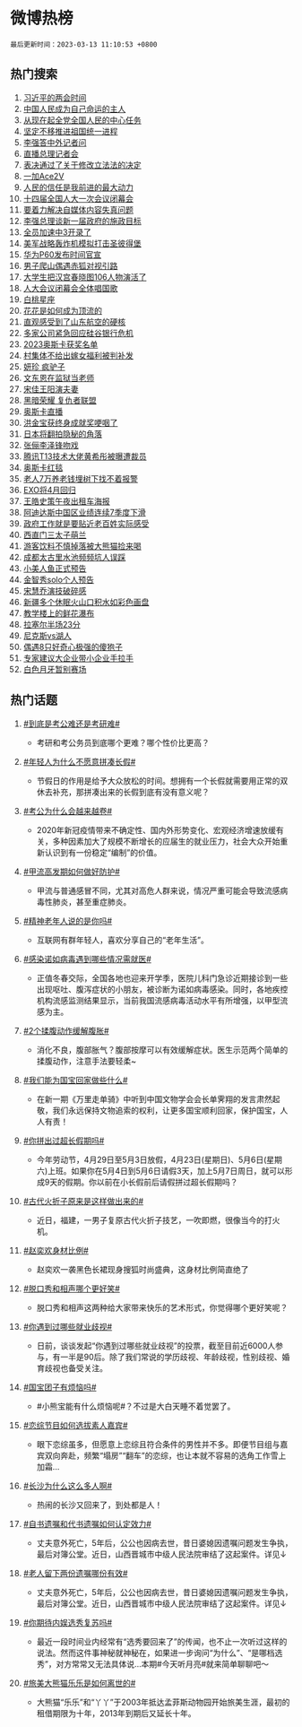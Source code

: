 # 微博热榜

`最后更新时间：2023-03-13 11:10:53 +0800`

## 热门搜索

1. [习近平的两会时间](https://m.weibo.cn/search?containerid=100103type%3D1%26t%3D10%26q%3D%23%E4%B9%A0%E8%BF%91%E5%B9%B3%E7%9A%84%E4%B8%A4%E4%BC%9A%E6%97%B6%E9%97%B4%23&stream_entry_id=51&isnewpage=1&extparam=seat%3D1%26cate%3D10103%26dgr%3D0%26pos%3D0%26c_type%3D51%26filter_type%3Drealtimehot%26stream_entry_id%3D51%26display_time%3D1678677050%26pre_seqid%3D167867705096700483273&luicode=10000011&lfid=106003type%253D25%2526t%253D3%2526disable_hot%253D1%2526filter_type%253Drealtimehot)
1. [中国人民成为自己命运的主人](https://m.weibo.cn/search?containerid=100103type%3D1%26t%3D10%26q%3D%23%E4%B8%AD%E5%9B%BD%E4%BA%BA%E6%B0%91%E6%88%90%E4%B8%BA%E8%87%AA%E5%B7%B1%E5%91%BD%E8%BF%90%E7%9A%84%E4%B8%BB%E4%BA%BA%23&stream_entry_id=31&isnewpage=1&extparam=seat%3D1%26dgr%3D0%26cate%3D5001%26filter_type%3Drealtimehot%26q%3D%2523%25E4%25B8%25AD%25E5%259B%25BD%25E4%25BA%25BA%25E6%25B0%2591%25E6%2588%2590%25E4%25B8%25BA%25E8%2587%25AA%25E5%25B7%25B1%25E5%2591%25BD%25E8%25BF%2590%25E7%259A%2584%25E4%25B8%25BB%25E4%25BA%25BA%2523%26pos%3D0%26stream_entry_id%3D31%26band_rank%3D1%26realpos%3D1%26flag%3D1%26lcate%3D5001%26c_type%3D31%26display_time%3D1678677050%26pre_seqid%3D167867705096700483273&luicode=10000011&lfid=106003type%253D25%2526t%253D3%2526disable_hot%253D1%2526filter_type%253Drealtimehot)
1. [从现在起全党全国人民的中心任务](https://m.weibo.cn/search?containerid=100103type%3D1%26t%3D10%26q%3D%23%E4%BB%8E%E7%8E%B0%E5%9C%A8%E8%B5%B7%E5%85%A8%E5%85%9A%E5%85%A8%E5%9B%BD%E4%BA%BA%E6%B0%91%E7%9A%84%E4%B8%AD%E5%BF%83%E4%BB%BB%E5%8A%A1%23&stream_entry_id=31&isnewpage=1&extparam=seat%3D1%26dgr%3D0%26cate%3D5001%26filter_type%3Drealtimehot%26q%3D%2523%25E4%25BB%258E%25E7%258E%25B0%25E5%259C%25A8%25E8%25B5%25B7%25E5%2585%25A8%25E5%2585%259A%25E5%2585%25A8%25E5%259B%25BD%25E4%25BA%25BA%25E6%25B0%2591%25E7%259A%2584%25E4%25B8%25AD%25E5%25BF%2583%25E4%25BB%25BB%25E5%258A%25A1%2523%26pos%3D1%26stream_entry_id%3D31%26band_rank%3D2%26realpos%3D2%26flag%3D1%26lcate%3D5001%26c_type%3D31%26display_time%3D1678677050%26pre_seqid%3D167867705096700483273&luicode=10000011&lfid=106003type%253D25%2526t%253D3%2526disable_hot%253D1%2526filter_type%253Drealtimehot)
1. [坚定不移推进祖国统一进程](https://m.weibo.cn/search?containerid=100103type%3D1%26t%3D10%26q%3D%23%E5%9D%9A%E5%AE%9A%E4%B8%8D%E7%A7%BB%E6%8E%A8%E8%BF%9B%E7%A5%96%E5%9B%BD%E7%BB%9F%E4%B8%80%E8%BF%9B%E7%A8%8B%23&stream_entry_id=31&isnewpage=1&extparam=seat%3D1%26dgr%3D0%26cate%3D5001%26filter_type%3Drealtimehot%26q%3D%2523%25E5%259D%259A%25E5%25AE%259A%25E4%25B8%258D%25E7%25A7%25BB%25E6%258E%25A8%25E8%25BF%259B%25E7%25A5%2596%25E5%259B%25BD%25E7%25BB%259F%25E4%25B8%2580%25E8%25BF%259B%25E7%25A8%258B%2523%26pos%3D2%26stream_entry_id%3D31%26band_rank%3D3%26realpos%3D3%26flag%3D1%26lcate%3D5001%26c_type%3D31%26display_time%3D1678677050%26pre_seqid%3D167867705096700483273&luicode=10000011&lfid=106003type%253D25%2526t%253D3%2526disable_hot%253D1%2526filter_type%253Drealtimehot)
1. [李强答中外记者问](https://m.weibo.cn/search?containerid=100103type%3D1%26t%3D10%26q%3D%23%E6%9D%8E%E5%BC%BA%E7%AD%94%E4%B8%AD%E5%A4%96%E8%AE%B0%E8%80%85%E9%97%AE%23&stream_entry_id=31&isnewpage=1&extparam=seat%3D1%26dgr%3D0%26cate%3D5001%26filter_type%3Drealtimehot%26q%3D%2523%25E6%259D%258E%25E5%25BC%25BA%25E7%25AD%2594%25E4%25B8%25AD%25E5%25A4%2596%25E8%25AE%25B0%25E8%2580%2585%25E9%2597%25AE%2523%26pos%3D3%26stream_entry_id%3D31%26band_rank%3D4%26realpos%3D4%26flag%3D1%26lcate%3D5001%26c_type%3D31%26display_time%3D1678677050%26pre_seqid%3D167867705096700483273&luicode=10000011&lfid=106003type%253D25%2526t%253D3%2526disable_hot%253D1%2526filter_type%253Drealtimehot)
1. [直播总理记者会](https://m.weibo.cn/search?containerid=100103type%3D1%26t%3D10%26q%3D%23%E7%9B%B4%E6%92%AD%E6%80%BB%E7%90%86%E8%AE%B0%E8%80%85%E4%BC%9A%23&stream_entry_id=31&isnewpage=1&extparam=seat%3D1%26dgr%3D0%26cate%3D5001%26filter_type%3Drealtimehot%26q%3D%2523%25E7%259B%25B4%25E6%2592%25AD%25E6%2580%25BB%25E7%2590%2586%25E8%25AE%25B0%25E8%2580%2585%25E4%25BC%259A%2523%26pos%3D4%26stream_entry_id%3D31%26band_rank%3D5%26realpos%3D5%26flag%3D1%26lcate%3D5001%26c_type%3D31%26display_time%3D1678677050%26pre_seqid%3D167867705096700483273&luicode=10000011&lfid=106003type%253D25%2526t%253D3%2526disable_hot%253D1%2526filter_type%253Drealtimehot)
1. [表决通过了关于修改立法法的决定](https://m.weibo.cn/search?containerid=100103type%3D1%26t%3D10%26q%3D%23%E8%A1%A8%E5%86%B3%E9%80%9A%E8%BF%87%E4%BA%86%E5%85%B3%E4%BA%8E%E4%BF%AE%E6%94%B9%E7%AB%8B%E6%B3%95%E6%B3%95%E7%9A%84%E5%86%B3%E5%AE%9A%23&stream_entry_id=31&isnewpage=1&extparam=seat%3D1%26dgr%3D0%26cate%3D5001%26filter_type%3Drealtimehot%26q%3D%2523%25E8%25A1%25A8%25E5%2586%25B3%25E9%2580%259A%25E8%25BF%2587%25E4%25BA%2586%25E5%2585%25B3%25E4%25BA%258E%25E4%25BF%25AE%25E6%2594%25B9%25E7%25AB%258B%25E6%25B3%2595%25E6%25B3%2595%25E7%259A%2584%25E5%2586%25B3%25E5%25AE%259A%2523%26pos%3D5%26stream_entry_id%3D31%26band_rank%3D6%26realpos%3D6%26flag%3D0%26lcate%3D5001%26c_type%3D31%26display_time%3D1678677050%26pre_seqid%3D167867705096700483273&luicode=10000011&lfid=106003type%253D25%2526t%253D3%2526disable_hot%253D1%2526filter_type%253Drealtimehot)
1. [一加Ace2V](https://m.weibo.cn/search?containerid=100103type%3D1%26t%3D10%26q%3D%23%E4%B8%80%E5%8A%A0Ace2V%23&stream_entry_id=31&isnewpage=1&extparam=seat%3D1%26cate%3D5001%26adid%3D181984%26q%3D%2523%25E4%25B8%2580%25E5%258A%25A0Ace2V%2523%26filter_type%3Drealtimehot%26stream_entry_id%3D31%26band_rank%3D7%26topic_ad%3D1%26dgr%3D0%26lcate%3D5001%26c_type%3D31%26pos%3D6%26display_time%3D1678677050%26pre_seqid%3D167867705096700483273&luicode=10000011&lfid=106003type%253D25%2526t%253D3%2526disable_hot%253D1%2526filter_type%253Drealtimehot)
1. [人民的信任是我前进的最大动力](https://m.weibo.cn/search?containerid=100103type%3D1%26t%3D10%26q%3D%23%E4%BA%BA%E6%B0%91%E7%9A%84%E4%BF%A1%E4%BB%BB%E6%98%AF%E6%88%91%E5%89%8D%E8%BF%9B%E7%9A%84%E6%9C%80%E5%A4%A7%E5%8A%A8%E5%8A%9B%23&stream_entry_id=31&isnewpage=1&extparam=seat%3D1%26dgr%3D0%26cate%3D5001%26filter_type%3Drealtimehot%26q%3D%2523%25E4%25BA%25BA%25E6%25B0%2591%25E7%259A%2584%25E4%25BF%25A1%25E4%25BB%25BB%25E6%2598%25AF%25E6%2588%2591%25E5%2589%258D%25E8%25BF%259B%25E7%259A%2584%25E6%259C%2580%25E5%25A4%25A7%25E5%258A%25A8%25E5%258A%259B%2523%26pos%3D7%26stream_entry_id%3D31%26band_rank%3D7%26realpos%3D7%26flag%3D1%26lcate%3D5001%26c_type%3D31%26display_time%3D1678677050%26pre_seqid%3D167867705096700483273&luicode=10000011&lfid=106003type%253D25%2526t%253D3%2526disable_hot%253D1%2526filter_type%253Drealtimehot)
1. [十四届全国人大一次会议闭幕会](https://m.weibo.cn/search?containerid=100103type%3D1%26t%3D10%26q%3D%23%E5%8D%81%E5%9B%9B%E5%B1%8A%E5%85%A8%E5%9B%BD%E4%BA%BA%E5%A4%A7%E4%B8%80%E6%AC%A1%E4%BC%9A%E8%AE%AE%E9%97%AD%E5%B9%95%E4%BC%9A%23&stream_entry_id=31&isnewpage=1&extparam=seat%3D1%26dgr%3D0%26cate%3D5001%26filter_type%3Drealtimehot%26q%3D%2523%25E5%258D%2581%25E5%259B%259B%25E5%25B1%258A%25E5%2585%25A8%25E5%259B%25BD%25E4%25BA%25BA%25E5%25A4%25A7%25E4%25B8%2580%25E6%25AC%25A1%25E4%25BC%259A%25E8%25AE%25AE%25E9%2597%25AD%25E5%25B9%2595%25E4%25BC%259A%2523%26pos%3D8%26stream_entry_id%3D31%26band_rank%3D8%26realpos%3D8%26flag%3D0%26lcate%3D5001%26c_type%3D31%26display_time%3D1678677050%26pre_seqid%3D167867705096700483273&luicode=10000011&lfid=106003type%253D25%2526t%253D3%2526disable_hot%253D1%2526filter_type%253Drealtimehot)
1. [要着力解决自媒体内容失真问题](https://m.weibo.cn/search?containerid=100103type%3D1%26t%3D10%26q%3D%23%E8%A6%81%E7%9D%80%E5%8A%9B%E8%A7%A3%E5%86%B3%E8%87%AA%E5%AA%92%E4%BD%93%E5%86%85%E5%AE%B9%E5%A4%B1%E7%9C%9F%E9%97%AE%E9%A2%98%23&stream_entry_id=31&isnewpage=1&extparam=seat%3D1%26dgr%3D0%26cate%3D5001%26filter_type%3Drealtimehot%26q%3D%2523%25E8%25A6%2581%25E7%259D%2580%25E5%258A%259B%25E8%25A7%25A3%25E5%2586%25B3%25E8%2587%25AA%25E5%25AA%2592%25E4%25BD%2593%25E5%2586%2585%25E5%25AE%25B9%25E5%25A4%25B1%25E7%259C%259F%25E9%2597%25AE%25E9%25A2%2598%2523%26pos%3D9%26stream_entry_id%3D31%26band_rank%3D9%26realpos%3D9%26flag%3D0%26lcate%3D5001%26c_type%3D31%26display_time%3D1678677050%26pre_seqid%3D167867705096700483273&luicode=10000011&lfid=106003type%253D25%2526t%253D3%2526disable_hot%253D1%2526filter_type%253Drealtimehot)
1. [李强总理谈新一届政府的施政目标](https://m.weibo.cn/search?containerid=100103type%3D1%26t%3D10%26q%3D%23%E6%9D%8E%E5%BC%BA%E6%80%BB%E7%90%86%E8%B0%88%E6%96%B0%E4%B8%80%E5%B1%8A%E6%94%BF%E5%BA%9C%E7%9A%84%E6%96%BD%E6%94%BF%E7%9B%AE%E6%A0%87%23&stream_entry_id=31&isnewpage=1&extparam=seat%3D1%26dgr%3D0%26cate%3D5001%26filter_type%3Drealtimehot%26q%3D%2523%25E6%259D%258E%25E5%25BC%25BA%25E6%2580%25BB%25E7%2590%2586%25E8%25B0%2588%25E6%2596%25B0%25E4%25B8%2580%25E5%25B1%258A%25E6%2594%25BF%25E5%25BA%259C%25E7%259A%2584%25E6%2596%25BD%25E6%2594%25BF%25E7%259B%25AE%25E6%25A0%2587%2523%26pos%3D10%26stream_entry_id%3D31%26band_rank%3D10%26realpos%3D10%26flag%3D1%26lcate%3D5001%26c_type%3D31%26display_time%3D1678677050%26pre_seqid%3D167867705096700483273&luicode=10000011&lfid=106003type%253D25%2526t%253D3%2526disable_hot%253D1%2526filter_type%253Drealtimehot)
1. [全员加速中3开录了](https://m.weibo.cn/search?containerid=100103type%3D1%26t%3D10%26q%3D%23%E5%85%A8%E5%91%98%E5%8A%A0%E9%80%9F%E4%B8%AD3%E5%BC%80%E5%BD%95%E4%BA%86%23&stream_entry_id=31&isnewpage=1&extparam=seat%3D1%26dgr%3D0%26cate%3D5001%26filter_type%3Drealtimehot%26q%3D%2523%25E5%2585%25A8%25E5%2591%2598%25E5%258A%25A0%25E9%2580%259F%25E4%25B8%25AD3%25E5%25BC%2580%25E5%25BD%2595%25E4%25BA%2586%2523%26pos%3D11%26stream_entry_id%3D31%26band_rank%3D11%26realpos%3D11%26flag%3D0%26lcate%3D5001%26c_type%3D31%26display_time%3D1678677050%26pre_seqid%3D167867705096700483273&luicode=10000011&lfid=106003type%253D25%2526t%253D3%2526disable_hot%253D1%2526filter_type%253Drealtimehot)
1. [美军战略轰炸机模拟打击圣彼得堡](https://m.weibo.cn/search?containerid=100103type%3D1%26t%3D10%26q%3D%23%E7%BE%8E%E5%86%9B%E6%88%98%E7%95%A5%E8%BD%B0%E7%82%B8%E6%9C%BA%E6%A8%A1%E6%8B%9F%E6%89%93%E5%87%BB%E5%9C%A3%E5%BD%BC%E5%BE%97%E5%A0%A1%23&stream_entry_id=31&isnewpage=1&extparam=seat%3D1%26dgr%3D0%26cate%3D5001%26filter_type%3Drealtimehot%26q%3D%2523%25E7%25BE%258E%25E5%2586%259B%25E6%2588%2598%25E7%2595%25A5%25E8%25BD%25B0%25E7%2582%25B8%25E6%259C%25BA%25E6%25A8%25A1%25E6%258B%259F%25E6%2589%2593%25E5%2587%25BB%25E5%259C%25A3%25E5%25BD%25BC%25E5%25BE%2597%25E5%25A0%25A1%2523%26pos%3D12%26stream_entry_id%3D31%26band_rank%3D12%26realpos%3D12%26flag%3D1%26lcate%3D5001%26c_type%3D31%26display_time%3D1678677050%26pre_seqid%3D167867705096700483273&luicode=10000011&lfid=106003type%253D25%2526t%253D3%2526disable_hot%253D1%2526filter_type%253Drealtimehot)
1. [华为P60发布时间官宣](https://m.weibo.cn/search?containerid=100103type%3D1%26t%3D10%26q%3D%23%E5%8D%8E%E4%B8%BAP60%E5%8F%91%E5%B8%83%E6%97%B6%E9%97%B4%E5%AE%98%E5%AE%A3%23&stream_entry_id=31&isnewpage=1&extparam=seat%3D1%26dgr%3D0%26cate%3D5001%26filter_type%3Drealtimehot%26q%3D%2523%25E5%258D%258E%25E4%25B8%25BAP60%25E5%258F%2591%25E5%25B8%2583%25E6%2597%25B6%25E9%2597%25B4%25E5%25AE%2598%25E5%25AE%25A3%2523%26pos%3D13%26stream_entry_id%3D31%26band_rank%3D13%26realpos%3D13%26flag%3D0%26lcate%3D5001%26c_type%3D31%26display_time%3D1678677050%26pre_seqid%3D167867705096700483273&luicode=10000011&lfid=106003type%253D25%2526t%253D3%2526disable_hot%253D1%2526filter_type%253Drealtimehot)
1. [男子爬山偶遇赤狐对视引路](https://m.weibo.cn/search?containerid=100103type%3D1%26t%3D10%26q%3D%23%E7%94%B7%E5%AD%90%E7%88%AC%E5%B1%B1%E5%81%B6%E9%81%87%E8%B5%A4%E7%8B%90%E5%AF%B9%E8%A7%86%E5%BC%95%E8%B7%AF%23&stream_entry_id=31&isnewpage=1&extparam=seat%3D1%26dgr%3D0%26cate%3D5001%26filter_type%3Drealtimehot%26q%3D%2523%25E7%2594%25B7%25E5%25AD%2590%25E7%2588%25AC%25E5%25B1%25B1%25E5%2581%25B6%25E9%2581%2587%25E8%25B5%25A4%25E7%258B%2590%25E5%25AF%25B9%25E8%25A7%2586%25E5%25BC%2595%25E8%25B7%25AF%2523%26pos%3D14%26stream_entry_id%3D31%26band_rank%3D14%26realpos%3D14%26flag%3D0%26lcate%3D5001%26c_type%3D31%26display_time%3D1678677050%26pre_seqid%3D167867705096700483273&luicode=10000011&lfid=106003type%253D25%2526t%253D3%2526disable_hot%253D1%2526filter_type%253Drealtimehot)
1. [大学生把汉宫春晓图106人物演活了](https://m.weibo.cn/search?containerid=100103type%3D1%26t%3D10%26q%3D%23%E5%A4%A7%E5%AD%A6%E7%94%9F%E6%8A%8A%E6%B1%89%E5%AE%AB%E6%98%A5%E6%99%93%E5%9B%BE106%E4%BA%BA%E7%89%A9%E6%BC%94%E6%B4%BB%E4%BA%86%23&stream_entry_id=31&isnewpage=1&extparam=seat%3D1%26dgr%3D0%26cate%3D5001%26filter_type%3Drealtimehot%26q%3D%2523%25E5%25A4%25A7%25E5%25AD%25A6%25E7%2594%259F%25E6%258A%258A%25E6%25B1%2589%25E5%25AE%25AB%25E6%2598%25A5%25E6%2599%2593%25E5%259B%25BE106%25E4%25BA%25BA%25E7%2589%25A9%25E6%25BC%2594%25E6%25B4%25BB%25E4%25BA%2586%2523%26pos%3D15%26stream_entry_id%3D31%26band_rank%3D15%26realpos%3D15%26flag%3D0%26lcate%3D5001%26c_type%3D31%26display_time%3D1678677050%26pre_seqid%3D167867705096700483273&luicode=10000011&lfid=106003type%253D25%2526t%253D3%2526disable_hot%253D1%2526filter_type%253Drealtimehot)
1. [人大会议闭幕会全体唱国歌](https://m.weibo.cn/search?containerid=100103type%3D1%26t%3D10%26q%3D%23%E4%BA%BA%E5%A4%A7%E4%BC%9A%E8%AE%AE%E9%97%AD%E5%B9%95%E4%BC%9A%E5%85%A8%E4%BD%93%E5%94%B1%E5%9B%BD%E6%AD%8C%23&stream_entry_id=31&isnewpage=1&extparam=seat%3D1%26dgr%3D0%26cate%3D5001%26filter_type%3Drealtimehot%26q%3D%2523%25E4%25BA%25BA%25E5%25A4%25A7%25E4%25BC%259A%25E8%25AE%25AE%25E9%2597%25AD%25E5%25B9%2595%25E4%25BC%259A%25E5%2585%25A8%25E4%25BD%2593%25E5%2594%25B1%25E5%259B%25BD%25E6%25AD%258C%2523%26pos%3D16%26stream_entry_id%3D31%26band_rank%3D16%26realpos%3D16%26flag%3D1%26lcate%3D5001%26c_type%3D31%26display_time%3D1678677050%26pre_seqid%3D167867705096700483273&luicode=10000011&lfid=106003type%253D25%2526t%253D3%2526disable_hot%253D1%2526filter_type%253Drealtimehot)
1. [白桃星座](https://m.weibo.cn/search?containerid=100103type%3D1%26t%3D10%26q%3D%23%E7%99%BD%E6%A1%83%E6%98%9F%E5%BA%A7%23&stream_entry_id=31&isnewpage=1&extparam=seat%3D1%26dgr%3D0%26cate%3D5001%26filter_type%3Drealtimehot%26q%3D%2523%25E7%2599%25BD%25E6%25A1%2583%25E6%2598%259F%25E5%25BA%25A7%2523%26pos%3D17%26stream_entry_id%3D31%26band_rank%3D17%26realpos%3D17%26flag%3D0%26lcate%3D5001%26c_type%3D31%26display_time%3D1678677050%26pre_seqid%3D167867705096700483273&luicode=10000011&lfid=106003type%253D25%2526t%253D3%2526disable_hot%253D1%2526filter_type%253Drealtimehot)
1. [花花是如何成为顶流的](https://m.weibo.cn/search?containerid=100103type%3D1%26t%3D10%26q%3D%23%E8%8A%B1%E8%8A%B1%E6%98%AF%E5%A6%82%E4%BD%95%E6%88%90%E4%B8%BA%E9%A1%B6%E6%B5%81%E7%9A%84%23&stream_entry_id=31&isnewpage=1&extparam=seat%3D1%26dgr%3D0%26cate%3D5001%26filter_type%3Drealtimehot%26q%3D%2523%25E8%258A%25B1%25E8%258A%25B1%25E6%2598%25AF%25E5%25A6%2582%25E4%25BD%2595%25E6%2588%2590%25E4%25B8%25BA%25E9%25A1%25B6%25E6%25B5%2581%25E7%259A%2584%2523%26pos%3D18%26stream_entry_id%3D31%26band_rank%3D18%26realpos%3D18%26flag%3D0%26lcate%3D5001%26c_type%3D31%26display_time%3D1678677050%26pre_seqid%3D167867705096700483273&luicode=10000011&lfid=106003type%253D25%2526t%253D3%2526disable_hot%253D1%2526filter_type%253Drealtimehot)
1. [直观感受到了山东航空的硬核](https://m.weibo.cn/search?containerid=100103type%3D1%26t%3D10%26q%3D%23%E7%9B%B4%E8%A7%82%E6%84%9F%E5%8F%97%E5%88%B0%E4%BA%86%E5%B1%B1%E4%B8%9C%E8%88%AA%E7%A9%BA%E7%9A%84%E7%A1%AC%E6%A0%B8%23&stream_entry_id=31&isnewpage=1&extparam=seat%3D1%26dgr%3D0%26cate%3D5001%26filter_type%3Drealtimehot%26q%3D%2523%25E7%259B%25B4%25E8%25A7%2582%25E6%2584%259F%25E5%258F%2597%25E5%2588%25B0%25E4%25BA%2586%25E5%25B1%25B1%25E4%25B8%259C%25E8%2588%25AA%25E7%25A9%25BA%25E7%259A%2584%25E7%25A1%25AC%25E6%25A0%25B8%2523%26pos%3D19%26stream_entry_id%3D31%26band_rank%3D19%26realpos%3D19%26flag%3D1%26lcate%3D5001%26c_type%3D31%26display_time%3D1678677050%26pre_seqid%3D167867705096700483273&luicode=10000011&lfid=106003type%253D25%2526t%253D3%2526disable_hot%253D1%2526filter_type%253Drealtimehot)
1. [多家公司紧急回应硅谷银行危机](https://m.weibo.cn/search?containerid=100103type%3D1%26t%3D10%26q%3D%23%E5%A4%9A%E5%AE%B6%E5%85%AC%E5%8F%B8%E7%B4%A7%E6%80%A5%E5%9B%9E%E5%BA%94%E7%A1%85%E8%B0%B7%E9%93%B6%E8%A1%8C%E5%8D%B1%E6%9C%BA%23&stream_entry_id=31&isnewpage=1&extparam=seat%3D1%26dgr%3D0%26cate%3D5001%26filter_type%3Drealtimehot%26q%3D%2523%25E5%25A4%259A%25E5%25AE%25B6%25E5%2585%25AC%25E5%258F%25B8%25E7%25B4%25A7%25E6%2580%25A5%25E5%259B%259E%25E5%25BA%2594%25E7%25A1%2585%25E8%25B0%25B7%25E9%2593%25B6%25E8%25A1%258C%25E5%258D%25B1%25E6%259C%25BA%2523%26pos%3D20%26stream_entry_id%3D31%26band_rank%3D20%26realpos%3D20%26flag%3D1%26lcate%3D5001%26c_type%3D31%26display_time%3D1678677050%26pre_seqid%3D167867705096700483273&luicode=10000011&lfid=106003type%253D25%2526t%253D3%2526disable_hot%253D1%2526filter_type%253Drealtimehot)
1. [2023奥斯卡获奖名单](https://m.weibo.cn/search?containerid=100103type%3D1%26t%3D10%26q%3D%232023%E5%A5%A5%E6%96%AF%E5%8D%A1%E8%8E%B7%E5%A5%96%E5%90%8D%E5%8D%95%23&stream_entry_id=31&isnewpage=1&extparam=seat%3D1%26dgr%3D0%26cate%3D5001%26filter_type%3Drealtimehot%26q%3D%25232023%25E5%25A5%25A5%25E6%2596%25AF%25E5%258D%25A1%25E8%258E%25B7%25E5%25A5%2596%25E5%2590%258D%25E5%258D%2595%2523%26pos%3D21%26stream_entry_id%3D31%26band_rank%3D21%26realpos%3D21%26flag%3D0%26lcate%3D5001%26c_type%3D31%26display_time%3D1678677050%26pre_seqid%3D167867705096700483273&luicode=10000011&lfid=106003type%253D25%2526t%253D3%2526disable_hot%253D1%2526filter_type%253Drealtimehot)
1. [村集体不给出嫁女福利被判补发](https://m.weibo.cn/search?containerid=100103type%3D1%26t%3D10%26q%3D%23%E6%9D%91%E9%9B%86%E4%BD%93%E4%B8%8D%E7%BB%99%E5%87%BA%E5%AB%81%E5%A5%B3%E7%A6%8F%E5%88%A9%E8%A2%AB%E5%88%A4%E8%A1%A5%E5%8F%91%23&stream_entry_id=31&isnewpage=1&extparam=seat%3D1%26dgr%3D0%26cate%3D5001%26filter_type%3Drealtimehot%26q%3D%2523%25E6%259D%2591%25E9%259B%2586%25E4%25BD%2593%25E4%25B8%258D%25E7%25BB%2599%25E5%2587%25BA%25E5%25AB%2581%25E5%25A5%25B3%25E7%25A6%258F%25E5%2588%25A9%25E8%25A2%25AB%25E5%2588%25A4%25E8%25A1%25A5%25E5%258F%2591%2523%26pos%3D22%26stream_entry_id%3D31%26band_rank%3D22%26realpos%3D22%26flag%3D0%26lcate%3D5001%26c_type%3D31%26display_time%3D1678677050%26pre_seqid%3D167867705096700483273&luicode=10000011&lfid=106003type%253D25%2526t%253D3%2526disable_hot%253D1%2526filter_type%253Drealtimehot)
1. [妍珍 疯驴子](https://m.weibo.cn/search?containerid=100103type%3D1%26t%3D10%26q%3D%E5%A6%8D%E7%8F%8D+%E7%96%AF%E9%A9%B4%E5%AD%90&stream_entry_id=31&isnewpage=1&extparam=seat%3D1%26dgr%3D0%26cate%3D5001%26filter_type%3Drealtimehot%26q%3D%25E5%25A6%258D%25E7%258F%258D%2520%25E7%2596%25AF%25E9%25A9%25B4%25E5%25AD%2590%26pos%3D23%26stream_entry_id%3D31%26band_rank%3D23%26realpos%3D23%26flag%3D1%26lcate%3D5001%26c_type%3D31%26display_time%3D1678677050%26pre_seqid%3D167867705096700483273&luicode=10000011&lfid=106003type%253D25%2526t%253D3%2526disable_hot%253D1%2526filter_type%253Drealtimehot)
1. [文东恩在监狱当老师](https://m.weibo.cn/search?containerid=100103type%3D1%26t%3D10%26q%3D%23%E6%96%87%E4%B8%9C%E6%81%A9%E5%9C%A8%E7%9B%91%E7%8B%B1%E5%BD%93%E8%80%81%E5%B8%88%23&stream_entry_id=31&isnewpage=1&extparam=seat%3D1%26dgr%3D0%26cate%3D5001%26filter_type%3Drealtimehot%26q%3D%2523%25E6%2596%2587%25E4%25B8%259C%25E6%2581%25A9%25E5%259C%25A8%25E7%259B%2591%25E7%258B%25B1%25E5%25BD%2593%25E8%2580%2581%25E5%25B8%2588%2523%26pos%3D24%26stream_entry_id%3D31%26band_rank%3D24%26realpos%3D24%26flag%3D0%26lcate%3D5001%26c_type%3D31%26display_time%3D1678677050%26pre_seqid%3D167867705096700483273&luicode=10000011&lfid=106003type%253D25%2526t%253D3%2526disable_hot%253D1%2526filter_type%253Drealtimehot)
1. [宋佳王阳演夫妻](https://m.weibo.cn/search?containerid=100103type%3D1%26t%3D10%26q%3D%23%E5%AE%8B%E4%BD%B3%E7%8E%8B%E9%98%B3%E6%BC%94%E5%A4%AB%E5%A6%BB%23&stream_entry_id=31&isnewpage=1&extparam=seat%3D1%26dgr%3D0%26cate%3D5001%26filter_type%3Drealtimehot%26q%3D%2523%25E5%25AE%258B%25E4%25BD%25B3%25E7%258E%258B%25E9%2598%25B3%25E6%25BC%2594%25E5%25A4%25AB%25E5%25A6%25BB%2523%26pos%3D25%26stream_entry_id%3D31%26band_rank%3D25%26realpos%3D25%26flag%3D1%26lcate%3D5001%26c_type%3D31%26display_time%3D1678677050%26pre_seqid%3D167867705096700483273&luicode=10000011&lfid=106003type%253D25%2526t%253D3%2526disable_hot%253D1%2526filter_type%253Drealtimehot)
1. [黑暗荣耀 复仇者联盟](https://m.weibo.cn/search?containerid=100103type%3D1%26t%3D10%26q%3D%E9%BB%91%E6%9A%97%E8%8D%A3%E8%80%80+%E5%A4%8D%E4%BB%87%E8%80%85%E8%81%94%E7%9B%9F&stream_entry_id=31&isnewpage=1&extparam=seat%3D1%26dgr%3D0%26cate%3D5001%26filter_type%3Drealtimehot%26q%3D%25E9%25BB%2591%25E6%259A%2597%25E8%258D%25A3%25E8%2580%2580%2520%25E5%25A4%258D%25E4%25BB%2587%25E8%2580%2585%25E8%2581%2594%25E7%259B%259F%26pos%3D26%26stream_entry_id%3D31%26band_rank%3D26%26realpos%3D26%26flag%3D1%26lcate%3D5001%26c_type%3D31%26display_time%3D1678677050%26pre_seqid%3D167867705096700483273&luicode=10000011&lfid=106003type%253D25%2526t%253D3%2526disable_hot%253D1%2526filter_type%253Drealtimehot)
1. [奥斯卡直播](https://m.weibo.cn/search?containerid=100103type%3D1%26t%3D10%26q%3D%23%E5%A5%A5%E6%96%AF%E5%8D%A1%E7%9B%B4%E6%92%AD%23&stream_entry_id=31&isnewpage=1&extparam=seat%3D1%26dgr%3D0%26cate%3D5001%26filter_type%3Drealtimehot%26q%3D%2523%25E5%25A5%25A5%25E6%2596%25AF%25E5%258D%25A1%25E7%259B%25B4%25E6%2592%25AD%2523%26pos%3D27%26stream_entry_id%3D31%26band_rank%3D27%26realpos%3D27%26flag%3D0%26lcate%3D5001%26c_type%3D31%26display_time%3D1678677050%26pre_seqid%3D167867705096700483273&luicode=10000011&lfid=106003type%253D25%2526t%253D3%2526disable_hot%253D1%2526filter_type%253Drealtimehot)
1. [洪金宝获终身成就奖哽咽了](https://m.weibo.cn/search?containerid=100103type%3D1%26t%3D10%26q%3D%23%E6%B4%AA%E9%87%91%E5%AE%9D%E8%8E%B7%E7%BB%88%E8%BA%AB%E6%88%90%E5%B0%B1%E5%A5%96%E5%93%BD%E5%92%BD%E4%BA%86%23&stream_entry_id=31&isnewpage=1&extparam=seat%3D1%26dgr%3D0%26cate%3D5001%26filter_type%3Drealtimehot%26q%3D%2523%25E6%25B4%25AA%25E9%2587%2591%25E5%25AE%259D%25E8%258E%25B7%25E7%25BB%2588%25E8%25BA%25AB%25E6%2588%2590%25E5%25B0%25B1%25E5%25A5%2596%25E5%2593%25BD%25E5%2592%25BD%25E4%25BA%2586%2523%26pos%3D28%26stream_entry_id%3D31%26band_rank%3D28%26realpos%3D28%26flag%3D0%26lcate%3D5001%26c_type%3D31%26display_time%3D1678677050%26pre_seqid%3D167867705096700483273&luicode=10000011&lfid=106003type%253D25%2526t%253D3%2526disable_hot%253D1%2526filter_type%253Drealtimehot)
1. [日本将翻拍隐秘的角落](https://m.weibo.cn/search?containerid=100103type%3D1%26t%3D10%26q%3D%23%E6%97%A5%E6%9C%AC%E5%B0%86%E7%BF%BB%E6%8B%8D%E9%9A%90%E7%A7%98%E7%9A%84%E8%A7%92%E8%90%BD%23&stream_entry_id=31&isnewpage=1&extparam=seat%3D1%26dgr%3D0%26cate%3D5001%26filter_type%3Drealtimehot%26q%3D%2523%25E6%2597%25A5%25E6%259C%25AC%25E5%25B0%2586%25E7%25BF%25BB%25E6%258B%258D%25E9%259A%2590%25E7%25A7%2598%25E7%259A%2584%25E8%25A7%2592%25E8%2590%25BD%2523%26pos%3D29%26stream_entry_id%3D31%26band_rank%3D29%26realpos%3D29%26flag%3D1%26lcate%3D5001%26c_type%3D31%26display_time%3D1678677050%26pre_seqid%3D167867705096700483273&luicode=10000011&lfid=106003type%253D25%2526t%253D3%2526disable_hot%253D1%2526filter_type%253Drealtimehot)
1. [张俪李泽锋吻戏](https://m.weibo.cn/search?containerid=100103type%3D1%26t%3D10%26q%3D%23%E5%BC%A0%E4%BF%AA%E6%9D%8E%E6%B3%BD%E9%94%8B%E5%90%BB%E6%88%8F%23&stream_entry_id=31&isnewpage=1&extparam=seat%3D1%26dgr%3D0%26cate%3D5001%26filter_type%3Drealtimehot%26q%3D%2523%25E5%25BC%25A0%25E4%25BF%25AA%25E6%259D%258E%25E6%25B3%25BD%25E9%2594%258B%25E5%2590%25BB%25E6%2588%258F%2523%26pos%3D30%26stream_entry_id%3D31%26band_rank%3D30%26realpos%3D30%26flag%3D1%26lcate%3D5001%26c_type%3D31%26display_time%3D1678677050%26pre_seqid%3D167867705096700483273&luicode=10000011&lfid=106003type%253D25%2526t%253D3%2526disable_hot%253D1%2526filter_type%253Drealtimehot)
1. [腾讯T13技术大佬黄希彤被曝遭裁员](https://m.weibo.cn/search?containerid=100103type%3D1%26t%3D10%26q%3D%23%E8%85%BE%E8%AE%AFT13%E6%8A%80%E6%9C%AF%E5%A4%A7%E4%BD%AC%E9%BB%84%E5%B8%8C%E5%BD%A4%E8%A2%AB%E6%9B%9D%E9%81%AD%E8%A3%81%E5%91%98%23&stream_entry_id=31&isnewpage=1&extparam=seat%3D1%26dgr%3D0%26cate%3D5001%26filter_type%3Drealtimehot%26q%3D%2523%25E8%2585%25BE%25E8%25AE%25AFT13%25E6%258A%2580%25E6%259C%25AF%25E5%25A4%25A7%25E4%25BD%25AC%25E9%25BB%2584%25E5%25B8%258C%25E5%25BD%25A4%25E8%25A2%25AB%25E6%259B%259D%25E9%2581%25AD%25E8%25A3%2581%25E5%2591%2598%2523%26pos%3D31%26stream_entry_id%3D31%26band_rank%3D31%26realpos%3D31%26flag%3D0%26lcate%3D5001%26c_type%3D31%26display_time%3D1678677050%26pre_seqid%3D167867705096700483273&luicode=10000011&lfid=106003type%253D25%2526t%253D3%2526disable_hot%253D1%2526filter_type%253Drealtimehot)
1. [奥斯卡红毯](https://m.weibo.cn/search?containerid=100103type%3D1%26t%3D10%26q%3D%23%E5%A5%A5%E6%96%AF%E5%8D%A1%E7%BA%A2%E6%AF%AF%23&stream_entry_id=31&isnewpage=1&extparam=seat%3D1%26dgr%3D0%26cate%3D5001%26filter_type%3Drealtimehot%26q%3D%2523%25E5%25A5%25A5%25E6%2596%25AF%25E5%258D%25A1%25E7%25BA%25A2%25E6%25AF%25AF%2523%26pos%3D32%26stream_entry_id%3D31%26band_rank%3D32%26realpos%3D32%26flag%3D0%26lcate%3D5001%26c_type%3D31%26display_time%3D1678677050%26pre_seqid%3D167867705096700483273&luicode=10000011&lfid=106003type%253D25%2526t%253D3%2526disable_hot%253D1%2526filter_type%253Drealtimehot)
1. [老人7万养老钱埋树下找不着报警](https://m.weibo.cn/search?containerid=100103type%3D1%26t%3D10%26q%3D%23%E8%80%81%E4%BA%BA7%E4%B8%87%E5%85%BB%E8%80%81%E9%92%B1%E5%9F%8B%E6%A0%91%E4%B8%8B%E6%89%BE%E4%B8%8D%E7%9D%80%E6%8A%A5%E8%AD%A6%23&stream_entry_id=31&isnewpage=1&extparam=seat%3D1%26dgr%3D0%26cate%3D5001%26filter_type%3Drealtimehot%26q%3D%2523%25E8%2580%2581%25E4%25BA%25BA7%25E4%25B8%2587%25E5%2585%25BB%25E8%2580%2581%25E9%2592%25B1%25E5%259F%258B%25E6%25A0%2591%25E4%25B8%258B%25E6%2589%25BE%25E4%25B8%258D%25E7%259D%2580%25E6%258A%25A5%25E8%25AD%25A6%2523%26pos%3D33%26stream_entry_id%3D31%26band_rank%3D33%26realpos%3D33%26flag%3D1%26lcate%3D5001%26c_type%3D31%26display_time%3D1678677050%26pre_seqid%3D167867705096700483273&luicode=10000011&lfid=106003type%253D25%2526t%253D3%2526disable_hot%253D1%2526filter_type%253Drealtimehot)
1. [EXO将4月回归](https://m.weibo.cn/search?containerid=100103type%3D1%26t%3D10%26q%3D%23EXO%E5%B0%864%E6%9C%88%E5%9B%9E%E5%BD%92%23&stream_entry_id=31&isnewpage=1&extparam=seat%3D1%26dgr%3D0%26cate%3D5001%26filter_type%3Drealtimehot%26q%3D%2523EXO%25E5%25B0%25864%25E6%259C%2588%25E5%259B%259E%25E5%25BD%2592%2523%26pos%3D34%26stream_entry_id%3D31%26band_rank%3D34%26realpos%3D34%26flag%3D1%26lcate%3D5001%26c_type%3D31%26display_time%3D1678677050%26pre_seqid%3D167867705096700483273&luicode=10000011&lfid=106003type%253D25%2526t%253D3%2526disable_hot%253D1%2526filter_type%253Drealtimehot)
1. [王皓史策午夜出租车海报](https://m.weibo.cn/search?containerid=100103type%3D1%26t%3D10%26q%3D%23%E7%8E%8B%E7%9A%93%E5%8F%B2%E7%AD%96%E5%8D%88%E5%A4%9C%E5%87%BA%E7%A7%9F%E8%BD%A6%E6%B5%B7%E6%8A%A5%23&stream_entry_id=31&isnewpage=1&extparam=seat%3D1%26dgr%3D0%26cate%3D5001%26filter_type%3Drealtimehot%26q%3D%2523%25E7%258E%258B%25E7%259A%2593%25E5%258F%25B2%25E7%25AD%2596%25E5%258D%2588%25E5%25A4%259C%25E5%2587%25BA%25E7%25A7%259F%25E8%25BD%25A6%25E6%25B5%25B7%25E6%258A%25A5%2523%26pos%3D35%26stream_entry_id%3D31%26band_rank%3D35%26realpos%3D35%26flag%3D1%26lcate%3D5001%26c_type%3D31%26display_time%3D1678677050%26pre_seqid%3D167867705096700483273&luicode=10000011&lfid=106003type%253D25%2526t%253D3%2526disable_hot%253D1%2526filter_type%253Drealtimehot)
1. [阿迪达斯中国区业绩连续7季度下滑](https://m.weibo.cn/search?containerid=100103type%3D1%26t%3D10%26q%3D%23%E9%98%BF%E8%BF%AA%E8%BE%BE%E6%96%AF%E4%B8%AD%E5%9B%BD%E5%8C%BA%E4%B8%9A%E7%BB%A9%E8%BF%9E%E7%BB%AD7%E5%AD%A3%E5%BA%A6%E4%B8%8B%E6%BB%91%23&stream_entry_id=31&isnewpage=1&extparam=seat%3D1%26dgr%3D0%26cate%3D5001%26filter_type%3Drealtimehot%26q%3D%2523%25E9%2598%25BF%25E8%25BF%25AA%25E8%25BE%25BE%25E6%2596%25AF%25E4%25B8%25AD%25E5%259B%25BD%25E5%258C%25BA%25E4%25B8%259A%25E7%25BB%25A9%25E8%25BF%259E%25E7%25BB%25AD7%25E5%25AD%25A3%25E5%25BA%25A6%25E4%25B8%258B%25E6%25BB%2591%2523%26pos%3D36%26stream_entry_id%3D31%26band_rank%3D36%26realpos%3D36%26flag%3D0%26lcate%3D5001%26c_type%3D31%26display_time%3D1678677050%26pre_seqid%3D167867705096700483273&luicode=10000011&lfid=106003type%253D25%2526t%253D3%2526disable_hot%253D1%2526filter_type%253Drealtimehot)
1. [政府工作就是要贴近老百姓实际感受](https://m.weibo.cn/search?containerid=100103type%3D1%26t%3D10%26q%3D%23%E6%94%BF%E5%BA%9C%E5%B7%A5%E4%BD%9C%E5%B0%B1%E6%98%AF%E8%A6%81%E8%B4%B4%E8%BF%91%E8%80%81%E7%99%BE%E5%A7%93%E5%AE%9E%E9%99%85%E6%84%9F%E5%8F%97%23&stream_entry_id=31&isnewpage=1&extparam=seat%3D1%26dgr%3D0%26cate%3D5001%26filter_type%3Drealtimehot%26q%3D%2523%25E6%2594%25BF%25E5%25BA%259C%25E5%25B7%25A5%25E4%25BD%259C%25E5%25B0%25B1%25E6%2598%25AF%25E8%25A6%2581%25E8%25B4%25B4%25E8%25BF%2591%25E8%2580%2581%25E7%2599%25BE%25E5%25A7%2593%25E5%25AE%259E%25E9%2599%2585%25E6%2584%259F%25E5%258F%2597%2523%26pos%3D37%26stream_entry_id%3D31%26band_rank%3D37%26realpos%3D37%26flag%3D1%26lcate%3D5001%26c_type%3D31%26display_time%3D1678677050%26pre_seqid%3D167867705096700483273&luicode=10000011&lfid=106003type%253D25%2526t%253D3%2526disable_hot%253D1%2526filter_type%253Drealtimehot)
1. [西直门三太子萌兰](https://m.weibo.cn/search?containerid=100103type%3D1%26t%3D10%26q%3D%E8%A5%BF%E7%9B%B4%E9%97%A8%E4%B8%89%E5%A4%AA%E5%AD%90%E8%90%8C%E5%85%B0&stream_entry_id=31&isnewpage=1&extparam=seat%3D1%26dgr%3D0%26cate%3D5001%26filter_type%3Drealtimehot%26q%3D%25E8%25A5%25BF%25E7%259B%25B4%25E9%2597%25A8%25E4%25B8%2589%25E5%25A4%25AA%25E5%25AD%2590%25E8%2590%258C%25E5%2585%25B0%26pos%3D38%26stream_entry_id%3D31%26band_rank%3D38%26realpos%3D38%26flag%3D0%26lcate%3D5001%26c_type%3D31%26display_time%3D1678677050%26pre_seqid%3D167867705096700483273&luicode=10000011&lfid=106003type%253D25%2526t%253D3%2526disable_hot%253D1%2526filter_type%253Drealtimehot)
1. [游客饮料不慎掉落被大熊猫捡来喝](https://m.weibo.cn/search?containerid=100103type%3D1%26t%3D10%26q%3D%23%E6%B8%B8%E5%AE%A2%E9%A5%AE%E6%96%99%E4%B8%8D%E6%85%8E%E6%8E%89%E8%90%BD%E8%A2%AB%E5%A4%A7%E7%86%8A%E7%8C%AB%E6%8D%A1%E6%9D%A5%E5%96%9D%23&stream_entry_id=31&isnewpage=1&extparam=seat%3D1%26dgr%3D0%26cate%3D5001%26filter_type%3Drealtimehot%26q%3D%2523%25E6%25B8%25B8%25E5%25AE%25A2%25E9%25A5%25AE%25E6%2596%2599%25E4%25B8%258D%25E6%2585%258E%25E6%258E%2589%25E8%2590%25BD%25E8%25A2%25AB%25E5%25A4%25A7%25E7%2586%258A%25E7%258C%25AB%25E6%258D%25A1%25E6%259D%25A5%25E5%2596%259D%2523%26pos%3D39%26stream_entry_id%3D31%26band_rank%3D39%26realpos%3D39%26flag%3D0%26lcate%3D5001%26c_type%3D31%26display_time%3D1678677050%26pre_seqid%3D167867705096700483273&luicode=10000011&lfid=106003type%253D25%2526t%253D3%2526disable_hot%253D1%2526filter_type%253Drealtimehot)
1. [成都太古里水池频频坑人误踩](https://m.weibo.cn/search?containerid=100103type%3D1%26t%3D10%26q%3D%23%E6%88%90%E9%83%BD%E5%A4%AA%E5%8F%A4%E9%87%8C%E6%B0%B4%E6%B1%A0%E9%A2%91%E9%A2%91%E5%9D%91%E4%BA%BA%E8%AF%AF%E8%B8%A9%23&stream_entry_id=31&isnewpage=1&extparam=seat%3D1%26dgr%3D0%26cate%3D5001%26filter_type%3Drealtimehot%26q%3D%2523%25E6%2588%2590%25E9%2583%25BD%25E5%25A4%25AA%25E5%258F%25A4%25E9%2587%258C%25E6%25B0%25B4%25E6%25B1%25A0%25E9%25A2%2591%25E9%25A2%2591%25E5%259D%2591%25E4%25BA%25BA%25E8%25AF%25AF%25E8%25B8%25A9%2523%26pos%3D40%26stream_entry_id%3D31%26band_rank%3D40%26realpos%3D40%26flag%3D1%26lcate%3D5001%26c_type%3D31%26display_time%3D1678677050%26pre_seqid%3D167867705096700483273&luicode=10000011&lfid=106003type%253D25%2526t%253D3%2526disable_hot%253D1%2526filter_type%253Drealtimehot)
1. [小美人鱼正式预告](https://m.weibo.cn/search?containerid=100103type%3D1%26t%3D10%26q%3D%23%E5%B0%8F%E7%BE%8E%E4%BA%BA%E9%B1%BC%E6%AD%A3%E5%BC%8F%E9%A2%84%E5%91%8A%23&stream_entry_id=31&isnewpage=1&extparam=seat%3D1%26dgr%3D0%26cate%3D5001%26filter_type%3Drealtimehot%26q%3D%2523%25E5%25B0%258F%25E7%25BE%258E%25E4%25BA%25BA%25E9%25B1%25BC%25E6%25AD%25A3%25E5%25BC%258F%25E9%25A2%2584%25E5%2591%258A%2523%26pos%3D41%26stream_entry_id%3D31%26band_rank%3D41%26realpos%3D41%26flag%3D0%26lcate%3D5001%26c_type%3D31%26display_time%3D1678677050%26pre_seqid%3D167867705096700483273&luicode=10000011&lfid=106003type%253D25%2526t%253D3%2526disable_hot%253D1%2526filter_type%253Drealtimehot)
1. [金智秀solo个人预告](https://m.weibo.cn/search?containerid=100103type%3D1%26t%3D10%26q%3D%23%E9%87%91%E6%99%BA%E7%A7%80solo%E4%B8%AA%E4%BA%BA%E9%A2%84%E5%91%8A%23&stream_entry_id=31&isnewpage=1&extparam=seat%3D1%26dgr%3D0%26cate%3D5001%26filter_type%3Drealtimehot%26q%3D%2523%25E9%2587%2591%25E6%2599%25BA%25E7%25A7%2580solo%25E4%25B8%25AA%25E4%25BA%25BA%25E9%25A2%2584%25E5%2591%258A%2523%26pos%3D42%26stream_entry_id%3D31%26band_rank%3D42%26realpos%3D42%26flag%3D0%26lcate%3D5001%26c_type%3D31%26display_time%3D1678677050%26pre_seqid%3D167867705096700483273&luicode=10000011&lfid=106003type%253D25%2526t%253D3%2526disable_hot%253D1%2526filter_type%253Drealtimehot)
1. [宋慧乔演技破碎感](https://m.weibo.cn/search?containerid=100103type%3D1%26t%3D10%26q%3D%23%E5%AE%8B%E6%85%A7%E4%B9%94%E6%BC%94%E6%8A%80%E7%A0%B4%E7%A2%8E%E6%84%9F%23&stream_entry_id=31&isnewpage=1&extparam=seat%3D1%26dgr%3D0%26cate%3D5001%26filter_type%3Drealtimehot%26q%3D%2523%25E5%25AE%258B%25E6%2585%25A7%25E4%25B9%2594%25E6%25BC%2594%25E6%258A%2580%25E7%25A0%25B4%25E7%25A2%258E%25E6%2584%259F%2523%26pos%3D43%26stream_entry_id%3D31%26band_rank%3D43%26realpos%3D43%26flag%3D0%26lcate%3D5001%26c_type%3D31%26display_time%3D1678677050%26pre_seqid%3D167867705096700483273&luicode=10000011&lfid=106003type%253D25%2526t%253D3%2526disable_hot%253D1%2526filter_type%253Drealtimehot)
1. [新疆多个休眠火山口积水如彩色画盘](https://m.weibo.cn/search?containerid=100103type%3D1%26t%3D10%26q%3D%23%E6%96%B0%E7%96%86%E5%A4%9A%E4%B8%AA%E4%BC%91%E7%9C%A0%E7%81%AB%E5%B1%B1%E5%8F%A3%E7%A7%AF%E6%B0%B4%E5%A6%82%E5%BD%A9%E8%89%B2%E7%94%BB%E7%9B%98%23&stream_entry_id=31&isnewpage=1&extparam=seat%3D1%26dgr%3D0%26cate%3D5001%26filter_type%3Drealtimehot%26q%3D%2523%25E6%2596%25B0%25E7%2596%2586%25E5%25A4%259A%25E4%25B8%25AA%25E4%25BC%2591%25E7%259C%25A0%25E7%2581%25AB%25E5%25B1%25B1%25E5%258F%25A3%25E7%25A7%25AF%25E6%25B0%25B4%25E5%25A6%2582%25E5%25BD%25A9%25E8%2589%25B2%25E7%2594%25BB%25E7%259B%2598%2523%26pos%3D44%26stream_entry_id%3D31%26band_rank%3D44%26realpos%3D44%26flag%3D0%26lcate%3D5001%26c_type%3D31%26display_time%3D1678677050%26pre_seqid%3D167867705096700483273&luicode=10000011&lfid=106003type%253D25%2526t%253D3%2526disable_hot%253D1%2526filter_type%253Drealtimehot)
1. [教学楼上的鲜花瀑布](https://m.weibo.cn/search?containerid=100103type%3D1%26t%3D10%26q%3D%23%E6%95%99%E5%AD%A6%E6%A5%BC%E4%B8%8A%E7%9A%84%E9%B2%9C%E8%8A%B1%E7%80%91%E5%B8%83%23&stream_entry_id=31&isnewpage=1&extparam=seat%3D1%26dgr%3D0%26cate%3D5001%26filter_type%3Drealtimehot%26q%3D%2523%25E6%2595%2599%25E5%25AD%25A6%25E6%25A5%25BC%25E4%25B8%258A%25E7%259A%2584%25E9%25B2%259C%25E8%258A%25B1%25E7%2580%2591%25E5%25B8%2583%2523%26pos%3D45%26stream_entry_id%3D31%26band_rank%3D45%26realpos%3D45%26flag%3D0%26lcate%3D5001%26c_type%3D31%26display_time%3D1678677050%26pre_seqid%3D167867705096700483273&luicode=10000011&lfid=106003type%253D25%2526t%253D3%2526disable_hot%253D1%2526filter_type%253Drealtimehot)
1. [拉塞尔半场23分](https://m.weibo.cn/search?containerid=100103type%3D1%26t%3D10%26q%3D%23%E6%8B%89%E5%A1%9E%E5%B0%94%E5%8D%8A%E5%9C%BA23%E5%88%86%23&stream_entry_id=31&isnewpage=1&extparam=seat%3D1%26dgr%3D0%26cate%3D5001%26filter_type%3Drealtimehot%26q%3D%2523%25E6%258B%2589%25E5%25A1%259E%25E5%25B0%2594%25E5%258D%258A%25E5%259C%25BA23%25E5%2588%2586%2523%26pos%3D46%26stream_entry_id%3D31%26band_rank%3D46%26realpos%3D46%26flag%3D1%26lcate%3D5001%26c_type%3D31%26display_time%3D1678677050%26pre_seqid%3D167867705096700483273&luicode=10000011&lfid=106003type%253D25%2526t%253D3%2526disable_hot%253D1%2526filter_type%253Drealtimehot)
1. [尼克斯vs湖人](https://m.weibo.cn/search?containerid=100103type%3D1%26t%3D10%26q%3D%23%E5%B0%BC%E5%85%8B%E6%96%AFvs%E6%B9%96%E4%BA%BA%23&stream_entry_id=31&isnewpage=1&extparam=seat%3D1%26dgr%3D0%26cate%3D5001%26filter_type%3Drealtimehot%26q%3D%2523%25E5%25B0%25BC%25E5%2585%258B%25E6%2596%25AFvs%25E6%25B9%2596%25E4%25BA%25BA%2523%26pos%3D47%26stream_entry_id%3D31%26band_rank%3D47%26realpos%3D47%26flag%3D0%26lcate%3D5001%26c_type%3D31%26display_time%3D1678677050%26pre_seqid%3D167867705096700483273&luicode=10000011&lfid=106003type%253D25%2526t%253D3%2526disable_hot%253D1%2526filter_type%253Drealtimehot)
1. [偶遇8只好奇心极强的傻狍子](https://m.weibo.cn/search?containerid=100103type%3D1%26t%3D10%26q%3D%23%E5%81%B6%E9%81%878%E5%8F%AA%E5%A5%BD%E5%A5%87%E5%BF%83%E6%9E%81%E5%BC%BA%E7%9A%84%E5%82%BB%E7%8B%8D%E5%AD%90%23&stream_entry_id=31&isnewpage=1&extparam=seat%3D1%26dgr%3D0%26cate%3D5001%26filter_type%3Drealtimehot%26q%3D%2523%25E5%2581%25B6%25E9%2581%25878%25E5%258F%25AA%25E5%25A5%25BD%25E5%25A5%2587%25E5%25BF%2583%25E6%259E%2581%25E5%25BC%25BA%25E7%259A%2584%25E5%2582%25BB%25E7%258B%258D%25E5%25AD%2590%2523%26pos%3D48%26stream_entry_id%3D31%26band_rank%3D48%26realpos%3D48%26flag%3D0%26lcate%3D5001%26c_type%3D31%26display_time%3D1678677050%26pre_seqid%3D167867705096700483273&luicode=10000011&lfid=106003type%253D25%2526t%253D3%2526disable_hot%253D1%2526filter_type%253Drealtimehot)
1. [专家建议大企业带小企业手拉手](https://m.weibo.cn/search?containerid=100103type%3D1%26t%3D10%26q%3D%23%E4%B8%93%E5%AE%B6%E5%BB%BA%E8%AE%AE%E5%A4%A7%E4%BC%81%E4%B8%9A%E5%B8%A6%E5%B0%8F%E4%BC%81%E4%B8%9A%E6%89%8B%E6%8B%89%E6%89%8B%23&stream_entry_id=31&isnewpage=1&extparam=seat%3D1%26dgr%3D0%26cate%3D5001%26filter_type%3Drealtimehot%26q%3D%2523%25E4%25B8%2593%25E5%25AE%25B6%25E5%25BB%25BA%25E8%25AE%25AE%25E5%25A4%25A7%25E4%25BC%2581%25E4%25B8%259A%25E5%25B8%25A6%25E5%25B0%258F%25E4%25BC%2581%25E4%25B8%259A%25E6%2589%258B%25E6%258B%2589%25E6%2589%258B%2523%26pos%3D49%26stream_entry_id%3D31%26band_rank%3D49%26realpos%3D49%26flag%3D1%26lcate%3D5001%26c_type%3D31%26display_time%3D1678677050%26pre_seqid%3D167867705096700483273&luicode=10000011&lfid=106003type%253D25%2526t%253D3%2526disable_hot%253D1%2526filter_type%253Drealtimehot)
1. [白色月牙暂别赛场](https://m.weibo.cn/search?containerid=100103type%3D1%26t%3D10%26q%3D%23%E7%99%BD%E8%89%B2%E6%9C%88%E7%89%99%E6%9A%82%E5%88%AB%E8%B5%9B%E5%9C%BA%23&stream_entry_id=31&isnewpage=1&extparam=seat%3D1%26dgr%3D0%26cate%3D5001%26filter_type%3Drealtimehot%26q%3D%2523%25E7%2599%25BD%25E8%2589%25B2%25E6%259C%2588%25E7%2589%2599%25E6%259A%2582%25E5%2588%25AB%25E8%25B5%259B%25E5%259C%25BA%2523%26pos%3D50%26stream_entry_id%3D31%26band_rank%3D50%26realpos%3D50%26flag%3D0%26lcate%3D5001%26c_type%3D31%26display_time%3D1678677050%26pre_seqid%3D167867705096700483273&luicode=10000011&lfid=106003type%253D25%2526t%253D3%2526disable_hot%253D1%2526filter_type%253Drealtimehot)

## 热门话题

1. [#到底是考公难还是考研难#](https://m.weibo.cn/search?containerid=231522type%3D1%26t%3D10%26q%3D%23%E5%88%B0%E5%BA%95%E6%98%AF%E8%80%83%E5%85%AC%E9%9A%BE%E8%BF%98%E6%98%AF%E8%80%83%E7%A0%94%E9%9A%BE%23&stream_entry_id=128&isnewpage=1&extparam=seat%3D1%26dgr%3D0%26c_type%3D128%26unitid%3D1677380796663%26lcate%3D5004%26pos%3D1-0-0%26cate%3D5004%26display_time%3D1678677052%26pre_seqid%3D1678677052936028737112&luicode=10000011&lfid=231648_-_4)
    - 考研和考公务员到底哪个更难？哪个性价比更高？

1. [#年轻人为什么不愿意拼凑长假#](https://m.weibo.cn/search?containerid=231522type%3D1%26t%3D10%26q%3D%23%E5%B9%B4%E8%BD%BB%E4%BA%BA%E4%B8%BA%E4%BB%80%E4%B9%88%E4%B8%8D%E6%84%BF%E6%84%8F%E6%8B%BC%E5%87%91%E9%95%BF%E5%81%87%23&stream_entry_id=128&isnewpage=1&extparam=seat%3D1%26dgr%3D0%26c_type%3D128%26unitid%3D1677465391512%26lcate%3D5004%26pos%3D1-0-1%26cate%3D5004%26display_time%3D1678677052%26pre_seqid%3D1678677052936028737112&luicode=10000011&lfid=231648_-_4)
    - 节假日的作用是给予大众放松的时间。想拥有一个长假就需要用正常的双休去补充，那拼凑出来的长假到底有没有意义呢？

1. [#考公为什么会越来越卷#](https://m.weibo.cn/search?containerid=231522type%3D1%26t%3D10%26q%3D%23%E8%80%83%E5%85%AC%E4%B8%BA%E4%BB%80%E4%B9%88%E4%BC%9A%E8%B6%8A%E6%9D%A5%E8%B6%8A%E5%8D%B7%23&stream_entry_id=128&isnewpage=1&extparam=seat%3D1%26dgr%3D0%26c_type%3D128%26unitid%3D1677308832266%26lcate%3D5004%26pos%3D1-0-2%26cate%3D5004%26display_time%3D1678677052%26pre_seqid%3D1678677052936028737112&luicode=10000011&lfid=231648_-_4)
    - 2020年新冠疫情带来不确定性、国内外形势变化、宏观经济增速放缓有关，多种因素加大了规模不断增长的应届生的就业压力，社会大众开始重新认识到有一份稳定“编制”的价值。

1. [#甲流高发期如何做好防护#](https://m.weibo.cn/search?containerid=231522type%3D1%26t%3D10%26q%3D%23%E7%94%B2%E6%B5%81%E9%AB%98%E5%8F%91%E6%9C%9F%E5%A6%82%E4%BD%95%E5%81%9A%E5%A5%BD%E9%98%B2%E6%8A%A4%23&stream_entry_id=128&isnewpage=1&extparam=seat%3D1%26dgr%3D0%26c_type%3D128%26unitid%3D1677334647938%26lcate%3D5004%26pos%3D1-0-3%26cate%3D5004%26display_time%3D1678677052%26pre_seqid%3D1678677052936028737112&luicode=10000011&lfid=231648_-_4)
    - 甲流与普通感冒不同，尤其对高危人群来说，情况严重可能会导致流感病毒性肺炎，甚至重症肺炎。

1. [#精神老年人说的是你吗#](https://m.weibo.cn/search?containerid=231522type%3D1%26t%3D10%26q%3D%23%E7%B2%BE%E7%A5%9E%E8%80%81%E5%B9%B4%E4%BA%BA%E8%AF%B4%E7%9A%84%E6%98%AF%E4%BD%A0%E5%90%97%23&stream_entry_id=128&isnewpage=1&extparam=seat%3D1%26dgr%3D0%26c_type%3D128%26unitid%3D1677414078378%26lcate%3D5004%26pos%3D1-0-4%26cate%3D5004%26display_time%3D1678677052%26pre_seqid%3D1678677052936028737112&luicode=10000011&lfid=231648_-_4)
    - 互联网有群年轻人，喜欢分享自己的“老年生活”。

1. [#感染诺如病毒遇到哪些情况需就医#](https://m.weibo.cn/search?containerid=231522type%3D1%26t%3D10%26q%3D%23%E6%84%9F%E6%9F%93%E8%AF%BA%E5%A6%82%E7%97%85%E6%AF%92%E9%81%87%E5%88%B0%E5%93%AA%E4%BA%9B%E6%83%85%E5%86%B5%E9%9C%80%E5%B0%B1%E5%8C%BB%23&stream_entry_id=128&isnewpage=1&extparam=seat%3D1%26dgr%3D0%26c_type%3D128%26unitid%3D1677374807431%26lcate%3D5004%26pos%3D1-0-5%26cate%3D5004%26display_time%3D1678677052%26pre_seqid%3D1678677052936028737112&luicode=10000011&lfid=231648_-_4)
    - 正值冬春交际，全国各地也迎来开学季，医院儿科门急诊近期接诊到一些出现呕吐、腹泻症状的小朋友，被诊断为诺如病毒感染。同时，各地疾控机构流感监测结果显示，当前我国流感病毒活动水平有所增强，以甲型流感为主。

1. [#2个揉腹动作缓解腹胀#](https://m.weibo.cn/search?containerid=231522type%3D1%26t%3D10%26q%3D%232%E4%B8%AA%E6%8F%89%E8%85%B9%E5%8A%A8%E4%BD%9C%E7%BC%93%E8%A7%A3%E8%85%B9%E8%83%80%23&stream_entry_id=128&isnewpage=1&extparam=seat%3D1%26dgr%3D0%26c_type%3D128%26unitid%3D1677320229045%26lcate%3D5004%26pos%3D1-0-6%26cate%3D5004%26display_time%3D1678677052%26pre_seqid%3D1678677052936028737112&luicode=10000011&lfid=231648_-_4)
    - 消化不良，腹部胀气？腹部按摩可以有效缓解症状。医生示范两个简单的揉腹动作，注意手法要轻柔~

1. [#我们能为国宝回家做些什么#](https://m.weibo.cn/search?containerid=231522type%3D1%26t%3D10%26q%3D%23%E6%88%91%E4%BB%AC%E8%83%BD%E4%B8%BA%E5%9B%BD%E5%AE%9D%E5%9B%9E%E5%AE%B6%E5%81%9A%E4%BA%9B%E4%BB%80%E4%B9%88%23&stream_entry_id=128&isnewpage=1&extparam=seat%3D1%26dgr%3D0%26c_type%3D128%26unitid%3D1677412283102%26lcate%3D5004%26pos%3D1-0-7%26cate%3D5004%26display_time%3D1678677052%26pre_seqid%3D1678677052936028737112&luicode=10000011&lfid=231648_-_4)
    - 在新一期《万里走单骑》中听到中国文物学会会长单霁翔的发言肃然起敬，我们永远保持文物追索的权利，让更多国宝顺利回家，保护国宝，人人有责！

1. [#你拼出过超长假期吗#](https://m.weibo.cn/search?containerid=231522type%3D1%26t%3D10%26q%3D%23%E4%BD%A0%E6%8B%BC%E5%87%BA%E8%BF%87%E8%B6%85%E9%95%BF%E5%81%87%E6%9C%9F%E5%90%97%23&stream_entry_id=128&isnewpage=1&extparam=seat%3D1%26dgr%3D0%26c_type%3D128%26unitid%3D1677463583982%26lcate%3D5004%26pos%3D1-0-8%26cate%3D5004%26display_time%3D1678677052%26pre_seqid%3D1678677052936028737112&luicode=10000011&lfid=231648_-_4)
    - 今年劳动节，4月29日至5月3日放假，4月23日(星期日)、5月6日(星期六)上班。如果你在5月4日到5月6日请假3天，加上5月7日周日，就可以形成9天的假期。你以前在小长假前后请假拼过超长假期吗？ ​​​

1. [#古代火折子原来是这样做出来的#](https://m.weibo.cn/search?containerid=231522type%3D1%26t%3D10%26q%3D%23%E5%8F%A4%E4%BB%A3%E7%81%AB%E6%8A%98%E5%AD%90%E5%8E%9F%E6%9D%A5%E6%98%AF%E8%BF%99%E6%A0%B7%E5%81%9A%E5%87%BA%E6%9D%A5%E7%9A%84%23&stream_entry_id=128&isnewpage=1&extparam=seat%3D1%26dgr%3D0%26c_type%3D128%26unitid%3D1677383804641%26lcate%3D5004%26pos%3D1-0-9%26cate%3D5004%26display_time%3D1678677052%26pre_seqid%3D1678677052936028737112&luicode=10000011&lfid=231648_-_4)
    - 近日，福建，一男子复原古代火折子技艺，一吹即燃，很像当今的打火机。

1. [#赵奕欢身材比例#](https://m.weibo.cn/search?containerid=231522type%3D1%26t%3D10%26q%3D%23%E8%B5%B5%E5%A5%95%E6%AC%A2%E8%BA%AB%E6%9D%90%E6%AF%94%E4%BE%8B%23&stream_entry_id=128&isnewpage=1&extparam=seat%3D1%26dgr%3D0%26c_type%3D128%26unitid%3D1677330749535%26lcate%3D5004%26pos%3D1-0-10%26cate%3D5004%26display_time%3D1678677052%26pre_seqid%3D1678677052936028737112&luicode=10000011&lfid=231648_-_4)
    - 赵奕欢一袭黑色长裙现身搜狐时尚盛典，这身材比例简直绝了

1. [#脱口秀和相声哪个更好笑#](https://m.weibo.cn/search?containerid=231522type%3D1%26t%3D10%26q%3D%23%E8%84%B1%E5%8F%A3%E7%A7%80%E5%92%8C%E7%9B%B8%E5%A3%B0%E5%93%AA%E4%B8%AA%E6%9B%B4%E5%A5%BD%E7%AC%91%23&stream_entry_id=128&isnewpage=1&extparam=seat%3D1%26dgr%3D0%26c_type%3D128%26unitid%3D1677405986954%26lcate%3D5004%26pos%3D1-0-11%26cate%3D5004%26display_time%3D1678677052%26pre_seqid%3D1678677052936028737112&luicode=10000011&lfid=231648_-_4)
    - 脱口秀和相声这两种给大家带来快乐的艺术形式，你觉得哪个更好笑呢？

1. [#你遇到过哪些就业歧视#](https://m.weibo.cn/search?containerid=231522type%3D1%26t%3D10%26q%3D%23%E4%BD%A0%E9%81%87%E5%88%B0%E8%BF%87%E5%93%AA%E4%BA%9B%E5%B0%B1%E4%B8%9A%E6%AD%A7%E8%A7%86%23&stream_entry_id=128&isnewpage=1&extparam=seat%3D1%26dgr%3D0%26c_type%3D128%26unitid%3D1677464784294%26lcate%3D5004%26pos%3D1-0-12%26cate%3D5004%26display_time%3D1678677052%26pre_seqid%3D1678677052936028737112&luicode=10000011&lfid=231648_-_4)
    - 日前，谈谈发起“你遇到过哪些就业歧视”的投票，截至目前近6000人参与，有一半是90后。除了我们常说的学历歧视、年龄歧视，性别歧视、婚育歧视也备受关注。

1. [#国宝团子有烦恼吗#](https://m.weibo.cn/search?containerid=231522type%3D1%26t%3D10%26q%3D%23%E5%9B%BD%E5%AE%9D%E5%9B%A2%E5%AD%90%E6%9C%89%E7%83%A6%E6%81%BC%E5%90%97%23&stream_entry_id=128&isnewpage=1&extparam=seat%3D1%26dgr%3D0%26c_type%3D128%26unitid%3D1677458482481%26lcate%3D5004%26pos%3D1-0-13%26cate%3D5004%26display_time%3D1678677052%26pre_seqid%3D1678677052936028737112&luicode=10000011&lfid=231648_-_4)
    - #小熊宝能有什么烦恼呢#？不过是大白天睡不着觉罢了。

1. [#恋综节目如何选拔素人嘉宾#](https://m.weibo.cn/search?containerid=231522type%3D1%26t%3D10%26q%3D%23%E6%81%8B%E7%BB%BC%E8%8A%82%E7%9B%AE%E5%A6%82%E4%BD%95%E9%80%89%E6%8B%94%E7%B4%A0%E4%BA%BA%E5%98%89%E5%AE%BE%23&stream_entry_id=128&isnewpage=1&extparam=seat%3D1%26dgr%3D0%26c_type%3D128%26unitid%3D1677398805450%26lcate%3D5004%26pos%3D1-0-14%26cate%3D5004%26display_time%3D1678677052%26pre_seqid%3D1678677052936028737112&luicode=10000011&lfid=231648_-_4)
    - 眼下恋综虽多，但愿意上恋综且符合条件的男性并不多。即便节目组与嘉宾双向奔赴，频繁“塌房”“翻车”的恋综，也让本就不容易的选角工作雪上加霜...

1. [#长沙为什么这么多人啊#](https://m.weibo.cn/search?containerid=231522type%3D1%26t%3D10%26q%3D%23%E9%95%BF%E6%B2%99%E4%B8%BA%E4%BB%80%E4%B9%88%E8%BF%99%E4%B9%88%E5%A4%9A%E4%BA%BA%E5%95%8A%23&stream_entry_id=128&isnewpage=1&extparam=seat%3D1%26dgr%3D0%26c_type%3D128%26unitid%3D1677380799902%26lcate%3D5004%26pos%3D1-0-15%26cate%3D5004%26display_time%3D1678677052%26pre_seqid%3D1678677052936028737112&luicode=10000011&lfid=231648_-_4)
    - 热闹的长沙又回来了，到处都是人！

1. [#自书遗嘱和代书遗嘱如何认定效力#](https://m.weibo.cn/search?containerid=231522type%3D1%26t%3D10%26q%3D%23%E8%87%AA%E4%B9%A6%E9%81%97%E5%98%B1%E5%92%8C%E4%BB%A3%E4%B9%A6%E9%81%97%E5%98%B1%E5%A6%82%E4%BD%95%E8%AE%A4%E5%AE%9A%E6%95%88%E5%8A%9B%23&stream_entry_id=128&isnewpage=1&extparam=seat%3D1%26dgr%3D0%26c_type%3D128%26unitid%3D1677379609890%26lcate%3D5004%26pos%3D1-0-16%26cate%3D5004%26display_time%3D1678677052%26pre_seqid%3D1678677052936028737112&luicode=10000011&lfid=231648_-_4)
    - 丈夫意外死亡，5年后，公公也因病去世，昔日婆媳因遗嘱问题发生争执，最后对簿公堂。近日，山西晋城市中级人民法院审结了这起案件。详见↓ ​​​

1. [#老人留下两份遗嘱哪份有效#](https://m.weibo.cn/search?containerid=231522type%3D1%26t%3D10%26q%3D%23%E8%80%81%E4%BA%BA%E7%95%99%E4%B8%8B%E4%B8%A4%E4%BB%BD%E9%81%97%E5%98%B1%E5%93%AA%E4%BB%BD%E6%9C%89%E6%95%88%23&stream_entry_id=128&isnewpage=1&extparam=seat%3D1%26dgr%3D0%26c_type%3D128%26unitid%3D1677379311363%26lcate%3D5004%26pos%3D1-0-17%26cate%3D5004%26display_time%3D1678677052%26pre_seqid%3D1678677052936028737112&luicode=10000011&lfid=231648_-_4)
    - 丈夫意外死亡，5年后，公公也因病去世，昔日婆媳因遗嘱问题发生争执，最后对簿公堂。近日，山西晋城市中级人民法院审结了这起案件。详见↓ ​​​

1. [#你期待内娱选秀复苏吗#](https://m.weibo.cn/search?containerid=231522type%3D1%26t%3D10%26q%3D%23%E4%BD%A0%E6%9C%9F%E5%BE%85%E5%86%85%E5%A8%B1%E9%80%89%E7%A7%80%E5%A4%8D%E8%8B%8F%E5%90%97%23&stream_entry_id=128&isnewpage=1&extparam=seat%3D1%26dgr%3D0%26c_type%3D128%26unitid%3D1677341827118%26lcate%3D5004%26pos%3D1-0-18%26cate%3D5004%26display_time%3D1678677052%26pre_seqid%3D1678677052936028737112&luicode=10000011&lfid=231648_-_4)
    - 最近一段时间业内经常有“选秀要回来了”的传闻，也不止一次听过这样的说法。然而这件事神秘就神秘在，如果进一步询问“为什么”、“是哪档选秀”，对方常常又无法具体说…本期#今天听月亮#就来简单聊聊吧～

1. [#旅美大熊猫乐乐是如何离世的#](https://m.weibo.cn/search?containerid=231522type%3D1%26t%3D10%26q%3D%23%E6%97%85%E7%BE%8E%E5%A4%A7%E7%86%8A%E7%8C%AB%E4%B9%90%E4%B9%90%E6%98%AF%E5%A6%82%E4%BD%95%E7%A6%BB%E4%B8%96%E7%9A%84%23&stream_entry_id=128&isnewpage=1&extparam=seat%3D1%26dgr%3D0%26c_type%3D128%26unitid%3D1677329866896%26lcate%3D5004%26pos%3D1-0-19%26cate%3D5004%26display_time%3D1678677052%26pre_seqid%3D1678677052936028737112&luicode=10000011&lfid=231648_-_4)
    - 大熊猫“乐乐”和“丫丫”于2003年抵达孟菲斯动物园开始旅美生涯，最初的租借期限为十年，2013年到期后又延长十年。


